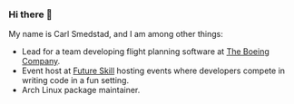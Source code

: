 ### Hi there 👋

My name is Carl Smedstad, and I am among other things:

* Lead for a team developing flight planning software at [The Boeing Company](https://www.boeing.com/).
* Event host at [Future Skill](https://futureskill.com/company-events) hosting events where developers compete in writing code in a fun setting.
* Arch Linux package maintainer.

<!--
**carlsmedstad/carlsmedstad** is a ✨ _special_ ✨ repository because its `README.md` (this file) appears on your GitHub profile.

Here are some ideas to get you started:

- 🔭 I’m currently working on ...
- 🌱 I’m currently learning ...
- 👯 I’m looking to collaborate on ...
- 🤔 I’m looking for help with ...
- 💬 Ask me about ...
- 📫 How to reach me: ...
- 😄 Pronouns: ...
- ⚡ Fun fact: ...
-->
